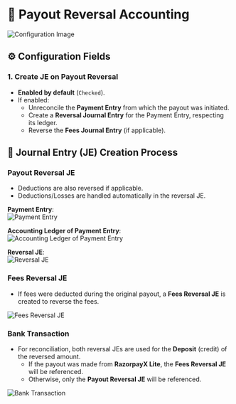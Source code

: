 # 🔄 Payout Reversal Accounting

![Configuration Image](https://github.com/user-attachments/assets/1a37825e-ca0c-4a9c-ae20-ff6239f551a0)

## ⚙️ Configuration Fields

### 1. **Create JE on Payout Reversal**

- **Enabled by default** (`Checked`).  
- If enabled:  
  - Unreconcile the **Payment Entry** from which the payout was initiated.  
  - Create a **Reversal Journal Entry** for the Payment Entry, respecting its ledger.  
  - Reverse the **Fees Journal Entry** (if applicable).  

## 🔄 Journal Entry (JE) Creation Process

### **Payout Reversal JE**

- Deductions are also reversed if applicable.  
- Deductions/Losses are handled automatically in the reversal JE.  

**Payment Entry**:  
![Payment Entry](https://github.com/user-attachments/assets/38ea7162-1385-442e-8e5a-7438421c2df5)  

**Accounting Ledger of Payment Entry**:  
![Accounting Ledger of Payment Entry](https://github.com/user-attachments/assets/f416286c-11f0-4be6-bbbf-2a19c51d872b)  

**Reversal JE**:  
![Reversal JE](https://github.com/user-attachments/assets/368ce82d-bad2-4514-96b2-2c5f30168025)  

### **Fees Reversal JE**

- If fees were deducted during the original payout, a **Fees Reversal JE** is created to reverse the fees.  

![Fees Reversal JE](https://github.com/user-attachments/assets/0feeb6b9-15fc-4877-a3c9-352ce4d57d1f)  

### **Bank Transaction**

- For reconciliation, both reversal JEs are used for the **Deposit** (credit) of the reversed amount.  
  - If the payout was made from **RazorpayX Lite**, the **Fees Reversal JE** will be referenced.  
  - Otherwise, only the **Payout Reversal JE** will be referenced.  

![Bank Transaction](https://github.com/user-attachments/assets/d4baa18d-027e-42d1-b5f0-a1fe1232da32)  
